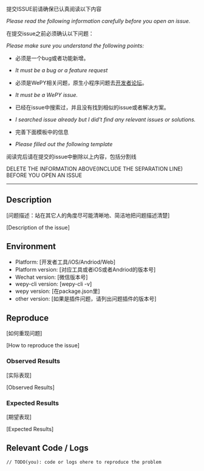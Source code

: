 提交ISSUE前请确保已认真阅读以下内容

*Please read the following information carefully before you open an issue.*


在提交issue之前必须确认以下问题：

*Please make sure you understand the following points:*


* 必须是一个bug或者功能新增。

* *It must be a bug or a feature request*


* 必须是WePY相关问题，原生小程序问题去[开发者论坛](https://developers.weixin.qq.com/)。

* *It must be a WePY issue.*


* 已经在issue中搜索过，并且没有找到相似的issue或者解决方案。

* *I searched issue already but I did't find any relevant issues or solutions.*


* 完善下面模板中的信息

* *Please filled out the following template*



阅读完后请在提交的issue中删除以上内容，包括分割线

DELETE THE INFORMATION ABOVE(INCLUDE THE SEPARATION LINE) BEFORE YOU OPEN AN ISSUE

------------------------
## Description

  [问题描述：站在其它人的角度尽可能清晰地、简洁地把问题描述清楚]
  
  [Description of the issue]

## Environment

  * Platform: [开发者工具/iOS/Andriod/Web]
  * Platform version: [对应工具或者iOS或者Andriod的版本号]
  * Wechat version: [微信版本号]
  * wepy-cli version: [wepy-cli -v]
  * wepy version: [在package.json里]
  * other version: [如果是插件问题，请列出问题插件的版本号]
  
## Reproduce

  [如何重现问题]
  
  [How to reproduce the issue]

### Observed Results

  [实际表现]
  
  [Observed Results]
  
### Expected Results

  [期望表现]
  
  [Expected Results]
  

## Relevant Code / Logs

  ```
  // TODO(you): code or logs ohere to reproduce the problem
  ```
